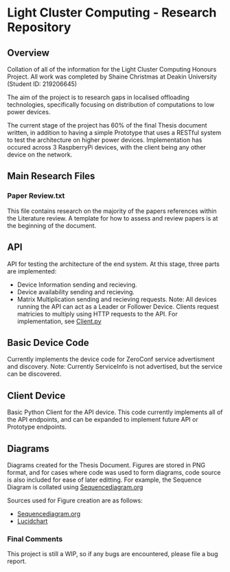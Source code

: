 # Light Cluster Computing - Research Repository

## Overview
Collation of all of the information for the Light Cluster Computing Honours Project. All work was completed by Shaine Christmas at Deakin University (Student ID: 219206645)

The aim of the project is to research gaps in localised offloading technologies, specifically focusing on distribution of computations to low power devices.

The current stage of the project has 60% of the final Thesis document written, in addition to having a simple Prototype that uses a RESTful system to test the architecture on higher power devices. Implementation has occured across 3 RaspberryPi devices, with the client being any other device on the network.


## Main Research Files

### Paper Review.txt
This file contains research on the majority of the papers references within the Literature review. A template for how to assess and review papers is at the beginning of the document.

## API
API for testing the architecture of the end system. At this stage, three parts are implemented:
- Device Information sending and recieving.
- Device availability sending and recieving.
- Matrix Multiplication sending and recieving requests.
    Note: All devices running the API can act as a Leader or Follower Device. Clients request matricies to multiply using HTTP requests to the API. For implementation, see [Client.py](/Client%20Device/Client.py)

## Basic Device Code
Currently implements the device code for ZeroConf service advertisment and discovery. Note: Currently ServiceInfo is not advertised, but the service can be discovered.

## Client Device
Basic Python Client for the API device. This code currently implements all of the API endpoints, and can be expanded to implement future API or Prototype endpoints.

## Diagrams
Diagrams created for the Thesis Document. Figures are stored in PNG format, and for cases where code was used to form diagrams, code source is also included for ease of later editting. For example, the Sequence Diagram is collated using [Sequencediagram.org](https://sequencediagram.org/)

Sources used for Figure creation are as follows:
- [Sequencediagram.org](https://sequencediagram.org/)
- [Lucidchart](https://lucid.app/)

### Final Comments
This project is still a WIP, so if any bugs are encountered, please file a bug report.

